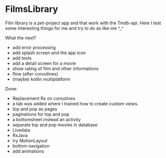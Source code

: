 # FilmsLibrary
Film library is a pet-project app and that work with the Tmdb-api. Here I test some interesting things for me and try to do as like me ^_^

What the next?
* add error processing
* add splash screen and the app icon
* add tests
* add a detail screen for a movie
* show rating of film and other informations
* flow (after coroutines)
* (maybe) kotlin multiplatform

Done:
* Replacement Rx on coroutines
* a tab was added where I trained how to create custom views.
* top and pop as pages
* paginations for top and pop
* a bottomsheet instead an activity
* separate top and pop movies in database
* Livedata
* RxJava
* try MotionLayout
* bottom navigation
* add animations
